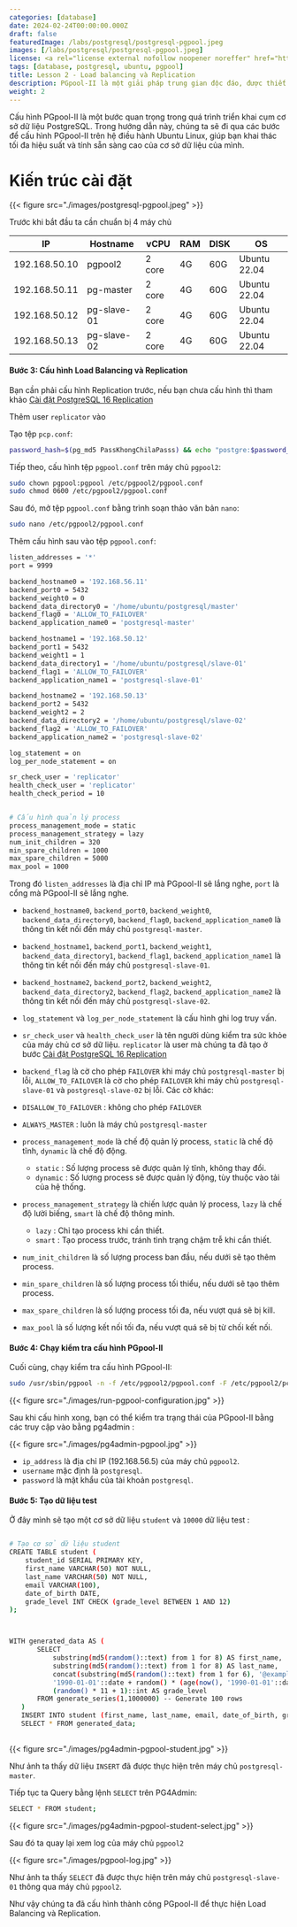 ```yaml
---
categories: [database]
date: 2024-02-24T00:00:00.000Z
draft: false
featuredImage: /labs/postgresql/postgresql-pgpool.jpeg
images: [/labs/postgresql/postgresql-pgpool.jpeg]
license: <a rel="license external nofollow noopener noreffer" href="https://creativecommons.org/licenses/by-nc/4.0/" target="_blank">CC BY-NC 4.0</a>
tags: [database, postgresql, ubuntu, pgpool]
title: Lesson 2 - Load balancing và Replication
description: PGpool-II là một giải pháp trung gian độc đáo, được thiết kế đặc biệt để tối ưu hóa và mở rộng khả năng của hệ quản trị cơ sở dữ liệu PostgreSQL. Nó mang lại nhiều lợi ích như việc tối ưu hóa kết nối, phân phối tải đều và thực hiện sao chép dữ liệu, biến PGpool-II thành công cụ không thể thiếu trong quản lý các triển khai PostgreSQL. Trong hướng dẫn chi tiết này, chúng ta sẽ đi qua các bước để cài đặt và cấu hình PGpool-II trên hệ điều hành Ubuntu Linux, giúp bạn khai thác tối đa hiệu suất và tính sẵn sàng cao của cơ sở dữ liệu của mình.
weight: 2
---
```


Cấu hình PGpool-II là một bước quan trọng trong quá trình triển khai cụm cơ sở dữ liệu PostgreSQL. Trong hướng dẫn này, chúng ta sẽ đi qua các bước để cấu hình PGpool-II trên hệ điều hành Ubuntu Linux, giúp bạn khai thác tối đa hiệu suất và tính sẵn sàng cao của cơ sở dữ liệu của mình.

# Kiến trúc cài đặt

{{< figure src="./images/postgresql-pgpool.jpeg" >}}

Trước khi bắt đầu ta cần chuẩn bị 4 máy chủ

| IP            | Hostname    | vCPU   | RAM | DISK | OS           |
| ------------- | ----------- | ------ | --- | ---- | ------------ |
| 192.168.50.10 | pgpool2     | 2 core | 4G  | 60G  | Ubuntu 22.04 |
| 192.168.50.11 | pg-master   | 2 core | 4G  | 60G  | Ubuntu 22.04 |
| 192.168.50.12 | pg-slave-01 | 2 core | 4G  | 60G  | Ubuntu 22.04 |
| 192.168.50.13 | pg-slave-02 | 2 core | 4G  | 60G  | Ubuntu 22.04 |

#### Bước 3: Cấu hình Load Balancing và Replication

Bạn cần phải cấu hình Replication trước, nếu bạn chưa cấu hình thì tham khảo [Cài đặt PostgreSQL 16 Replication](/thiet-lap-postgresql-replication-huong-chi-tiet-tung-buoc)

Thêm user `replicator` vào 

Tạo tệp `pcp.conf`:

```bash
password_hash=$(pg_md5 PassKhongChilaPasss) && echo "postgre:$password_hash" >> /etc/pgpool2/pcp.conf
```

Tiếp theo, cấu hình tệp `pgpool.conf` trên máy chủ `pgpool2`:

```bash
sudo chown pgpool:pgpool /etc/pgpool2/pgpool.conf
sudo chmod 0600 /etc/pgpool2/pgpool.conf
```

Sau đó, mở tệp `pgpool.conf` bằng trình soạn thảo văn bản `nano`:

```bash
sudo nano /etc/pgpool2/pgpool.conf
```

Thêm cấu hình sau vào tệp `pgpool.conf`:

```bash
listen_addresses = '*' 
port = 9999 

backend_hostname0 = '192.168.56.11'
backend_port0 = 5432
backend_weight0 = 0
backend_data_directory0 = '/home/ubuntu/postgresql/master'
backend_flag0 = 'ALLOW_TO_FAILOVER'
backend_application_name0 = 'postgresql-master'

backend_hostname1 = '192.168.50.12'
backend_port1 = 5432
backend_weight1 = 1
backend_data_directory1 = '/home/ubuntu/postgresql/slave-01'
backend_flag1 = 'ALLOW_TO_FAILOVER'
backend_application_name1 = 'postgresql-slave-01'

backend_hostname2 = '192.168.50.13'
backend_port2 = 5432
backend_weight2 = 2
backend_data_directory2 = '/home/ubuntu/postgresql/slave-02'
backend_flag2 = 'ALLOW_TO_FAILOVER'
backend_application_name2 = 'postgresql-slave-02'

log_statement = on
log_per_node_statement = on

sr_check_user = 'replicator'
health_check_user = 'replicator'
health_check_period = 10


# Cấu hình quản lý process 
process_management_mode = static
process_management_strategy = lazy
num_init_children = 320
min_spare_children = 1000
max_spare_children = 5000
max_pool = 1000

```

Trong đó `listen_addresses` là địa chỉ IP mà PGpool-II sẽ lắng nghe, `port` là cổng mà PGpool-II sẽ lắng nghe.

-   `backend_hostname0`, `backend_port0`, `backend_weight0`, `backend_data_directory0`, `backend_flag0`, `backend_application_name0` là thông tin kết nối đến máy chủ `postgresql-master`.

-   `backend_hostname1`, `backend_port1`, `backend_weight1`, `backend_data_directory1`, `backend_flag1`, `backend_application_name1` là thông tin kết nối đến máy chủ `postgresql-slave-01`.

-   `backend_hostname2`, `backend_port2`, `backend_weight2`, `backend_data_directory2`, `backend_flag2`, `backend_application_name2` là thông tin kết nối đến máy chủ `postgresql-slave-02`.

-   `log_statement` và `log_per_node_statement` là cấu hình ghi log truy vấn.

-   `sr_check_user` và `health_check_user` là tên người dùng kiểm tra sức khỏe của máy chủ cơ sở dữ liệu. `replicator` là user mà chúng ta đã tạo ở bước [Cài đặt PostgreSQL 16 Replication](/thiet-lap-postgresql-replication-huong-chi-tiet-tung-buoc)

-   `backend_flag` là cờ cho phép `FAILOVER` khi máy chủ `postgresql-master` bị lỗi, `ALLOW_TO_FAILOVER` là cờ cho phép `FAILOVER` khi máy chủ `postgresql-slave-01` và `postgresql-slave-02` bị lỗi. Các cờ khác: 

-   `DISALLOW_TO_FAILOVER` : không cho phép `FAILOVER`

-   `ALWAYS_MASTER` : luôn là máy chủ `postgresql-master`

-   `process_management_mode` là chế độ quản lý process, `static` là chế độ tĩnh, `dynamic` là chế độ động.
    -   `static` : Số lượng process sẽ được quản lý tĩnh, không thay đổi.
    -   `dynamic` : Số lượng process sẽ được quản lý động, tùy thuộc vào tải của hệ thống.

-   `process_management_strategy` là chiến lược quản lý process, `lazy` là chế độ lười biếng, `smart` là chế độ thông minh.
    -   `lazy` : Chỉ tạo process khi cần thiết.
    -   `smart` : Tạo process trước, tránh tình trạng chậm trễ khi cần thiết.

-   `num_init_children` là số lượng process ban đầu, nếu dưới sẽ tạo thêm process.

-   `min_spare_children` là số lượng process tối thiểu, nếu dưới sẽ tạo thêm process.

-   `max_spare_children` là số lượng process tối đa, nếu vượt quá sẽ bị kill.

-   `max_pool` là số lượng kết nối tối đa, nếu vượt quá sẽ bị từ chối kết nối.

#### Bước 4: Chạy kiểm tra cấu hình PGpool-II

Cuối cùng, chạy kiểm tra cấu hình PGpool-II:

```bash
sudo /usr/sbin/pgpool -n -f /etc/pgpool2/pgpool.conf -F /etc/pgpool2/pcp.conf
```

{{< figure src="./images/run-pgpool-configuration.jpg" >}}

Sau khi cấu hình xong, bạn có thể kiểm tra trạng thái của PGpool-II bằng các truy cập vào bằng pg4admin : 

{{< figure src="./images/pg4admin-pgpool.jpg" >}}

-   `ip_address` là địa chỉ IP (192.168.56.5) của máy chủ `pgpool2`.
-   `username`  mặc định là `postgresql`.
-   `password` là mật khẩu của tài khoản `postgresql`.

#### Bước 5: Tạo dữ liệu test

Ở đây mình sẽ tạo một cơ sở dữ liệu `student` và `10000` dữ liệu test :

```bash

# Tạo cơ sở dữ liệu student
CREATE TABLE student (
    student_id SERIAL PRIMARY KEY,
    first_name VARCHAR(50) NOT NULL,
    last_name VARCHAR(50) NOT NULL,
    email VARCHAR(100),
    date_of_birth DATE,
    grade_level INT CHECK (grade_level BETWEEN 1 AND 12)
);



WITH generated_data AS (
       SELECT 
           substring(md5(random()::text) from 1 for 8) AS first_name,
           substring(md5(random()::text) from 1 for 8) AS last_name,
           concat(substring(md5(random()::text) from 1 for 6), '@example.com') AS email,
           '1990-01-01'::date + random() * (age(now(), '1990-01-01'::date)) AS date_of_birth,
           (random() * 11 + 1)::int AS grade_level
       FROM generate_series(1,1000000) -- Generate 100 rows
   )
   INSERT INTO student (first_name, last_name, email, date_of_birth, grade_level)
   SELECT * FROM generated_data; 
  
```

{{< figure src="./images/pg4admin-pgpool-student.jpg" >}}

Như ảnh ta thấy dữ liệu `INSERT` đã được thực hiện trên  máy chủ `postgresql-master`.

Tiếp tục ta Query bằng lệnh `SELECT` trên PG4Admin:

```bash
SELECT * FROM student;
```

{{< figure src="./images/pg4admin-pgpool-student-select.jpg" >}}

Sau đó ta quay lại xem log của máy chủ `pgpool2` 

{{< figure src="./images/pgpool-log.jpg" >}}

Như ảnh ta thấy `SELECT` đã được thực hiện trên máy chủ `postgresql-slave-01` thông qua máy chủ `pgpool2`.

Như vậy chúng ta đã cấu hình thành công PGpool-II để thực hiện Load Balancing và Replication.
